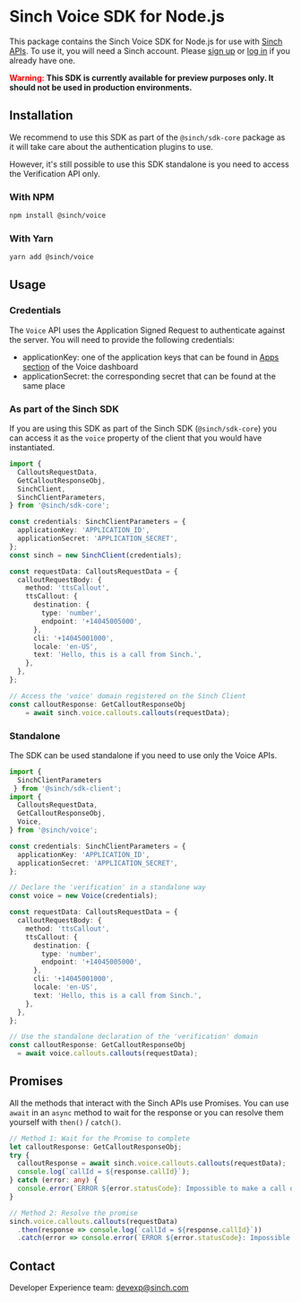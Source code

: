 # Sinch Voice SDK for Node.js

This package contains the Sinch Voice SDK for Node.js for use with [Sinch APIs](https://developers.sinch.com/). To use it, you will need a Sinch account. Please [sign up](https://dashboard.sinch.com/signup) or [log in](https://dashboard.sinch.com/login) if you already have one.

<span style="color:red; font-weight:bold">Warning:</span>
**This SDK is currently available for preview purposes only. It should not be used in production environments.**


## Installation

We recommend to use this SDK as part of the `@sinch/sdk-core` package as it will take care about the authentication plugins to use.

However, it's still possible to use this SDK standalone is you need to access the Verification API only.

### With NPM

```bash
npm install @sinch/voice
```

### With Yarn

```bash
yarn add @sinch/voice
```

## Usage

### Credentials

The `Voice` API uses the Application Signed Request to authenticate against the server. You will need to provide the following credentials:
- applicationKey: one of the application keys that can be found in [Apps section](https://dashboard.sinch.com/voice/apps) of the Voice dashboard
- applicationSecret: the corresponding secret that can be found at the same place

### As part of the Sinch SDK

If you are using this SDK as part of the Sinch SDK (`@sinch/sdk-core`) you can access it as the `voice` property of the client that you would have instantiated.

```typescript
import {
  CalloutsRequestData,
  GetCalloutResponseObj,
  SinchClient,
  SinchClientParameters,
} from '@sinch/sdk-core';

const credentials: SinchClientParameters = {
  applicationKey: 'APPLICATION_ID',
  applicationSecret: 'APPLICATION_SECRET',
};
const sinch = new SinchClient(credentials);

const requestData: CalloutsRequestData = {
  calloutRequestBody: {
    method: 'ttsCallout',
    ttsCallout: {
      destination: {
        type: 'number',
        endpoint: '+14045005000',
      },
      cli: '+14045001000',
      locale: 'en-US',
      text: 'Hello, this is a call from Sinch.',
    },
  },
};

// Access the 'voice' domain registered on the Sinch Client
const calloutResponse: GetCalloutResponseObj 
    = await sinch.voice.callouts.callouts(requestData);
```

### Standalone

The SDK can be used standalone if you need to use only the Voice APIs.

```typescript
import {
  SinchClientParameters
 } from '@sinch/sdk-client';
import {
  CalloutsRequestData,
  GetCalloutResponseObj,
  Voice,
} from '@sinch/voice';

const credentials: SinchClientParameters = {
  applicationKey: 'APPLICATION_ID',
  applicationSecret: 'APPLICATION_SECRET',
};

// Declare the 'verification' in a standalone way
const voice = new Voice(credentials);

const requestData: CalloutsRequestData = {
  calloutRequestBody: {
    method: 'ttsCallout',
    ttsCallout: {
      destination: {
        type: 'number',
        endpoint: '+14045005000',
      },
      cli: '+14045001000',
      locale: 'en-US',
      text: 'Hello, this is a call from Sinch.',
    },
  },
};

// Use the standalone declaration of the 'verification' domain
const calloutResponse: GetCalloutResponseObj
  = await voice.callouts.callouts(requestData);
```

## Promises

All the methods that interact with the Sinch APIs use Promises. You can use `await` in an `async` method to wait for the response or you can resolve them yourself with `then()` / `catch()`.

```typescript
// Method 1: Wait for the Promise to complete
let calloutResponse: GetCalloutResponseObj;
try {
  calloutResponse = await sinch.voice.callouts.callouts(requestData);
  console.log(`callId = ${response.callId}`);
} catch (error: any) {
  console.error(`ERROR ${error.statusCode}: Impossible to make a call out to the number ${requestData.calloutRequestBody.ttsCallout.destination.endpoint}`);
}

// Method 2: Resolve the promise
sinch.voice.callouts.callouts(requestData)
  .then(response => console.log(`callId = ${response.callId}`))
  .catch(error => console.error(`ERROR ${error.statusCode}: Impossible to make a call out to the number ${requestData.calloutRequestBody.ttsCallout.destination.endpoint}`));
```

## Contact
Developer Experience team: [devexp@sinch.com](mailto:devexp@sinch.com)
